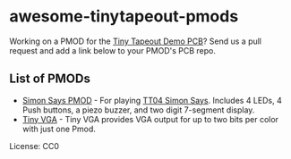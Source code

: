 # awesome-tinytapeout-pmods

Working on a PMOD for the [Tiny Tapeout Demo PCB](https://github.com/TinyTapeout/tt-demo-pcb/)? Send us a pull request and add a link below to your PMOD's PCB repo.

## List of PMODs

- [Simon Says PMOD](https://github.com/urish/tt-simon-pmod) - For playing [TT04 Simon Says](https://github.com/urish/tt-simon-pmod). Includes 4 LEDs, 4 Push buttons, a piezo buzzer, and two digit 7-segment display.
- [Tiny VGA](https://github.com/mole99/tiny-vga) - Tiny VGA provides VGA output for up to two bits per color with just one Pmod.

License: CC0
